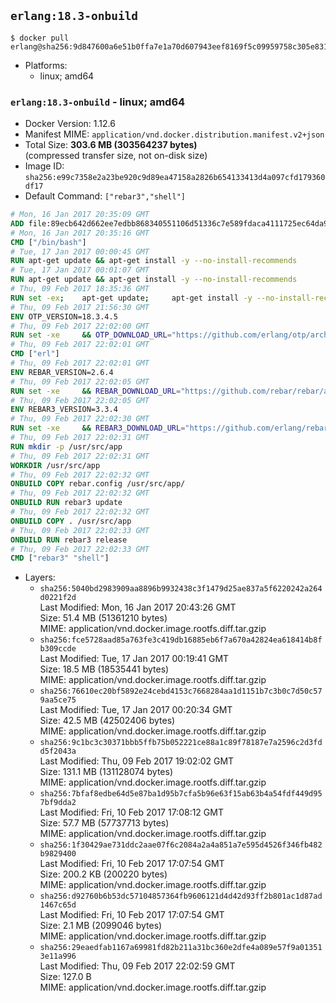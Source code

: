 ## `erlang:18.3-onbuild`

```console
$ docker pull erlang@sha256:9d847600a6e51b0ffa7e1a70d607943eef8169f5c09959758c305e831f43c69b
```

-	Platforms:
	-	linux; amd64

### `erlang:18.3-onbuild` - linux; amd64

-	Docker Version: 1.12.6
-	Manifest MIME: `application/vnd.docker.distribution.manifest.v2+json`
-	Total Size: **303.6 MB (303564237 bytes)**  
	(compressed transfer size, not on-disk size)
-	Image ID: `sha256:e99c7358e2a23be920c9d89ea47158a2826b654133413d4a097cfd179360df17`
-	Default Command: `["rebar3","shell"]`

```dockerfile
# Mon, 16 Jan 2017 20:35:09 GMT
ADD file:89ecb642d662ee7edbb868340551106d51336c7e589fdaca4111725ec64da957 in / 
# Mon, 16 Jan 2017 20:35:16 GMT
CMD ["/bin/bash"]
# Tue, 17 Jan 2017 00:00:45 GMT
RUN apt-get update && apt-get install -y --no-install-recommends 		ca-certificates 		curl 		wget 	&& rm -rf /var/lib/apt/lists/*
# Tue, 17 Jan 2017 00:01:07 GMT
RUN apt-get update && apt-get install -y --no-install-recommends 		bzr 		git 		mercurial 		openssh-client 		subversion 				procps 	&& rm -rf /var/lib/apt/lists/*
# Thu, 09 Feb 2017 18:35:36 GMT
RUN set -ex; 	apt-get update; 	apt-get install -y --no-install-recommends 		autoconf 		automake 		bzip2 		file 		g++ 		gcc 		imagemagick 		libbz2-dev 		libc6-dev 		libcurl4-openssl-dev 		libdb-dev 		libevent-dev 		libffi-dev 		libgdbm-dev 		libgeoip-dev 		libglib2.0-dev 		libjpeg-dev 		libkrb5-dev 		liblzma-dev 		libmagickcore-dev 		libmagickwand-dev 		libncurses-dev 		libpng-dev 		libpq-dev 		libreadline-dev 		libsqlite3-dev 		libssl-dev 		libtool 		libwebp-dev 		libxml2-dev 		libxslt-dev 		libyaml-dev 		make 		patch 		xz-utils 		zlib1g-dev 				$( 			if apt-cache show 'default-libmysqlclient-dev' 2>/dev/null | grep -q '^Version:'; then 				echo 'default-libmysqlclient-dev'; 			else 				echo 'libmysqlclient-dev'; 			fi 		) 	; 	rm -rf /var/lib/apt/lists/*
# Thu, 09 Feb 2017 21:56:30 GMT
ENV OTP_VERSION=18.3.4.5
# Thu, 09 Feb 2017 22:02:00 GMT
RUN set -xe 	&& OTP_DOWNLOAD_URL="https://github.com/erlang/otp/archive/OTP-$OTP_VERSION.tar.gz" 	&& OTP_DOWNLOAD_SHA256="a27b8ff057f77305e7c9f2dbcd002232856438fd1fdf3822edd27c6f77a60ca1" 	&& runtimeDeps='libodbc1 			libsctp1' 	&& buildDeps='unixodbc-dev 			libsctp-dev' 	&& apt-get update 	&& apt-get install -y --no-install-recommends $runtimeDeps 	&& apt-get install -y --no-install-recommends $buildDeps 	&& curl -fSL -o otp-src.tar.gz "$OTP_DOWNLOAD_URL" 	&& echo "$OTP_DOWNLOAD_SHA256 otp-src.tar.gz" | sha256sum -c - 	&& mkdir -p /usr/src/otp-src 	&& tar -xzf otp-src.tar.gz -C /usr/src/otp-src --strip-components=1 	&& rm otp-src.tar.gz 	&& cd /usr/src/otp-src 	&& ./otp_build autoconf 	&& ./configure --enable-sctp 	&& make -j$(nproc) 	&& make install 	&& find /usr/local -name examples | xargs rm -rf 	&& apt-get purge -y --auto-remove $buildDeps 	&& rm -rf /usr/src/otp-src /var/lib/apt/lists/*
# Thu, 09 Feb 2017 22:02:01 GMT
CMD ["erl"]
# Thu, 09 Feb 2017 22:02:01 GMT
ENV REBAR_VERSION=2.6.4
# Thu, 09 Feb 2017 22:02:05 GMT
RUN set -xe 	&& REBAR_DOWNLOAD_URL="https://github.com/rebar/rebar/archive/${REBAR_VERSION##*@}.tar.gz" 	&& REBAR_DOWNLOAD_SHA256="577246bafa2eb2b2c3f1d0c157408650446884555bf87901508ce71d5cc0bd07" 	&& mkdir -p /usr/src/rebar-src 	&& curl -fSL -o rebar-src.tar.gz "$REBAR_DOWNLOAD_URL" 	&& echo "$REBAR_DOWNLOAD_SHA256 rebar-src.tar.gz" | sha256sum -c - 	&& tar -xzf rebar-src.tar.gz -C /usr/src/rebar-src --strip-components=1 	&& rm rebar-src.tar.gz 	&& cd /usr/src/rebar-src 	&& ./bootstrap 	&& install -v ./rebar /usr/local/bin/ 	&& rm -rf /usr/src/rebar-src
# Thu, 09 Feb 2017 22:02:05 GMT
ENV REBAR3_VERSION=3.3.4
# Thu, 09 Feb 2017 22:02:30 GMT
RUN set -xe 	&& REBAR3_DOWNLOAD_URL="https://github.com/erlang/rebar3/archive/${REBAR3_VERSION##*@}.tar.gz" 	&& REBAR3_DOWNLOAD_SHA256="a7ad962617f1e91347257b7c6c69612aee564e1172b8507947e173b8846a204d" 	&& mkdir -p /usr/src/rebar3-src 	&& curl -fSL -o rebar3-src.tar.gz "$REBAR3_DOWNLOAD_URL" 	&& echo "$REBAR3_DOWNLOAD_SHA256 rebar3-src.tar.gz" | sha256sum -c - 	&& tar -xzf rebar3-src.tar.gz -C /usr/src/rebar3-src --strip-components=1 	&& rm rebar3-src.tar.gz 	&& cd /usr/src/rebar3-src 	&& HOME=$PWD ./bootstrap 	&& install -v ./rebar3 /usr/local/bin/ 	&& rm -rf /usr/src/rebar3-src
# Thu, 09 Feb 2017 22:02:31 GMT
RUN mkdir -p /usr/src/app
# Thu, 09 Feb 2017 22:02:31 GMT
WORKDIR /usr/src/app
# Thu, 09 Feb 2017 22:02:32 GMT
ONBUILD COPY rebar.config /usr/src/app/
# Thu, 09 Feb 2017 22:02:32 GMT
ONBUILD RUN rebar3 update
# Thu, 09 Feb 2017 22:02:32 GMT
ONBUILD COPY . /usr/src/app
# Thu, 09 Feb 2017 22:02:33 GMT
ONBUILD RUN rebar3 release
# Thu, 09 Feb 2017 22:02:33 GMT
CMD ["rebar3" "shell"]
```

-	Layers:
	-	`sha256:5040bd2983909aa8896b9932438c3f1479d25ae837a5f6220242a264d0221f2d`  
		Last Modified: Mon, 16 Jan 2017 20:43:26 GMT  
		Size: 51.4 MB (51361210 bytes)  
		MIME: application/vnd.docker.image.rootfs.diff.tar.gzip
	-	`sha256:fce5728aad85a763fe3c419db16885eb6f7a670a42824ea618414b8fb309ccde`  
		Last Modified: Tue, 17 Jan 2017 00:19:41 GMT  
		Size: 18.5 MB (18535441 bytes)  
		MIME: application/vnd.docker.image.rootfs.diff.tar.gzip
	-	`sha256:76610ec20bf5892e24cebd4153c7668284aa1d1151b7c3b0c7d50c579aa5ce75`  
		Last Modified: Tue, 17 Jan 2017 00:20:34 GMT  
		Size: 42.5 MB (42502406 bytes)  
		MIME: application/vnd.docker.image.rootfs.diff.tar.gzip
	-	`sha256:9c1bc3c30371bbb5ffb75b052221ce88a1c89f78187e7a2596c2d3fdd5f2043a`  
		Last Modified: Thu, 09 Feb 2017 19:02:02 GMT  
		Size: 131.1 MB (131128074 bytes)  
		MIME: application/vnd.docker.image.rootfs.diff.tar.gzip
	-	`sha256:7bfaf8edbe64d5e87ba1d95b7cfa5b96e63f15ab63b4a54fdf449d957bf9dda2`  
		Last Modified: Fri, 10 Feb 2017 17:08:12 GMT  
		Size: 57.7 MB (57737713 bytes)  
		MIME: application/vnd.docker.image.rootfs.diff.tar.gzip
	-	`sha256:1f30429ae731ddc2aae07f6c2084a2a4a851a7e595d4526f346fb482b9829400`  
		Last Modified: Fri, 10 Feb 2017 17:07:54 GMT  
		Size: 200.2 KB (200220 bytes)  
		MIME: application/vnd.docker.image.rootfs.diff.tar.gzip
	-	`sha256:d92760b6b53dc57104857364fb9606121d4d42d93ff2b801ac1d87ad1467c65d`  
		Last Modified: Fri, 10 Feb 2017 17:07:54 GMT  
		Size: 2.1 MB (2099046 bytes)  
		MIME: application/vnd.docker.image.rootfs.diff.tar.gzip
	-	`sha256:29eaedfab1167a69981fd82b211a31bc360e2dfe4a089e57f9a013513e11a996`  
		Last Modified: Thu, 09 Feb 2017 22:02:59 GMT  
		Size: 127.0 B  
		MIME: application/vnd.docker.image.rootfs.diff.tar.gzip

